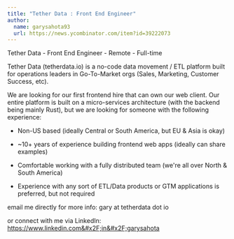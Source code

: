 ```yaml
---
title: "Tether Data : Front End Engineer"
author:
  name: garysahota93
  url: https://news.ycombinator.com/item?id=39222073
---
```

Tether Data - Front End Engineer - Remote - Full-time

Tether Data (tetherdata.io) is a no-code data movement &#x2F; ETL platform built for operations leaders in Go-To-Market orgs (Sales, Marketing, Customer Success, etc).

We are looking for our first frontend hire that can own our web client. Our entire platform is built on a micro-services architecture (with the backend being mainly Rust), but we are looking for someone with the following experience:

- Non-US based (ideally Central or South America, but EU &amp; Asia is okay)

- ~10+ years of experience building frontend web apps (ideally can share examples)

- Comfortable working with a fully distributed team (we&#x27;re all over North &amp; South America)

- Experience with any sort of ETL&#x2F;Data products or GTM applications is preferred, but not required

email me directly for more info: gary at tetherdata dot io

or connect with me via LinkedIn: <a href="https:&#x2F;&#x2F;www.linkedin.com&#x2F;in&#x2F;garysahota" rel="nofollow">https:&#x2F;&#x2F;www.linkedin.com&#x2F;in&#x2F;garysahota</a>
